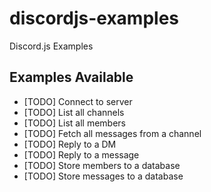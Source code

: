 # discordjs-examples
 Discord.js Examples

## Examples Available

* [TODO] Connect to server 
* [TODO] List all channels
* [TODO] List all members
* [TODO] Fetch all messages from a channel
* [TODO] Reply to a DM
* [TODO] Reply to a message
* [TODO] Store members to a database
* [TODO] Store messages to a database
